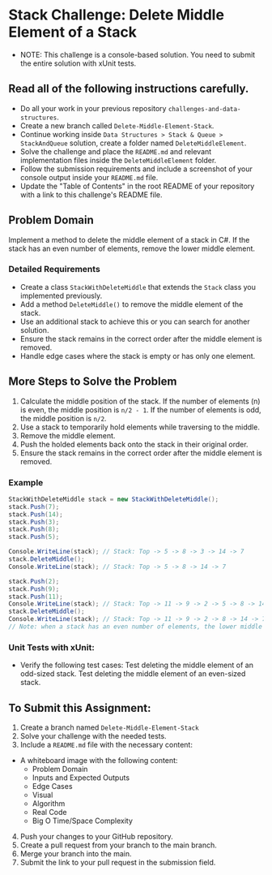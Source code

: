 # Stack Challenge: Delete Middle Element of a Stack
- NOTE: This challenge is a console-based solution. You need to submit the entire solution with xUnit tests.

## Read all of the following instructions carefully.
- Do all your work in your previous repository `challenges-and-data-structures`.
- Create a new branch called `Delete-Middle-Element-Stack`.
- Continue working inside `Data Structures > Stack & Queue > StackAndQueue` solution, create a folder named `DeleteMiddleElement`.
- Solve the challenge and place the `README.md` and relevant implementation files inside the `DeleteMiddleElement` folder.
- Follow the submission requirements and include a screenshot of your console output inside your `README.md` file.
- Update the "Table of Contents" in the root README of your repository with a link to this challenge's README file.

## Problem Domain
Implement a method to delete the middle element of a stack in C#. If the stack has an even number of elements, remove the lower middle element.

### Detailed Requirements
- Create a class `StackWithDeleteMiddle` that extends the `Stack` class you implemented previously.
- Add a method `DeleteMiddle()` to remove the middle element of the stack.
- Use an additional stack to achieve this or you can search for another solution.
- Ensure the stack remains in the correct order after the middle element is removed.
- Handle edge cases where the stack is empty or has only one element.

## More Steps to Solve the Problem
1. Calculate the middle position of the stack. If the number of elements (n) is even, the middle position is `n/2 - 1`. If the number of elements is odd, the middle position is `n/2`.
2. Use a stack to temporarily hold elements while traversing to the middle.
3. Remove the middle element.
4. Push the holded elements back onto the stack in their original order.
5. Ensure the stack remains in the correct order after the middle element is removed.

### Example
```csharp
StackWithDeleteMiddle stack = new StackWithDeleteMiddle();
stack.Push(7);
stack.Push(14);
stack.Push(3);
stack.Push(8);
stack.Push(5);

Console.WriteLine(stack); // Stack: Top -> 5 -> 8 -> 3 -> 14 -> 7
stack.DeleteMiddle();
Console.WriteLine(stack); // Stack: Top -> 5 -> 8 -> 14 -> 7

stack.Push(2);
stack.Push(9);
stack.Push(11);
Console.WriteLine(stack); // Stack: Top -> 11 -> 9 -> 2 -> 5 -> 8 -> 14 -> 7
stack.DeleteMiddle();
Console.WriteLine(stack); // Stack: Top -> 11 -> 9 -> 2 -> 8 -> 14 -> 7
// Note: when a stack has an even number of elements, the lower middle element is removed.
```

### Unit Tests with xUnit:
- Verify the following test cases:
  Test deleting the middle element of an odd-sized stack.
  Test deleting the middle element of an even-sized stack.

## To Submit this Assignment:
1. Create a branch named `Delete-Middle-Element-Stack`
2. Solve your challenge with the needed tests.
3. Include a `README.md` file with the necessary content:
- A whiteboard image with the following content:
   - Problem Domain
   - Inputs and Expected Outputs
   - Edge Cases
   - Visual
   - Algorithm
   - Real Code
   - Big O Time/Space Complexity
4. Push your changes to your GitHub repository.
5. Create a pull request from your branch to the main branch.
6. Merge your branch into the main.
7. Submit the link to your pull request in the submission field.